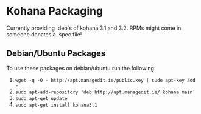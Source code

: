 # Kohana Packaging

Currently providing .deb's of kohana 3.1 and 3.2. RPMs might come in someone donates a .spec file!

## Debian/Ubuntu Packages

To use these packages on debian/ubuntu run the following:

1. `wget -q -O - http://apt.managedit.ie/public.key | sudo apt-key add -`
2. `sudo apt-add-repository 'deb http://apt.managedit.ie/ kohana main'`
3. `sudo apt-get update`
4. `sudo apt-get install kohana3.1`

